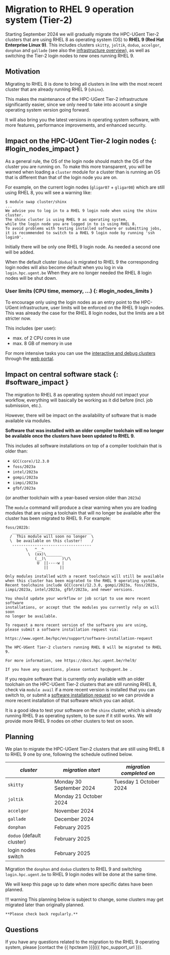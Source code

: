 # Migration to RHEL 9 operation system (Tier-2)

Starting September 2024 we will gradually migrate the HPC-UGent Tier-2 clusters that
are using RHEL 8 as operating system (OS) to **RHEL 9 (Red Hat Enterprise Linux 9)**.
This includes clusters `skitty`, `joltik`, `doduo`, `accelgor`, `donphan` and `gallade`
(see also the [infrastructure overview](https://www.ugent.be/hpc/en/infrastructure)),
as well as switching the Tier-2 login nodes to new ones running RHEL 9.

## Motivation

Migrating to RHEL 8 is done to bring all clusters in line with the most recent
cluster that are already running RHEL 9 (`shinx`).

This makes the maintenance of the HPC-UGent Tier-2 infrastructure significantly easier,
since we only need to take into account a single operating system version going forward.

It will also bring you the latest versions in operating system software, with more
features, performance improvements, and enhanced security.

## Impact on the HPC-UGent Tier-2 login nodes {: #login_nodes_impact }

As a general rule, the OS of the login node should match the OS of the cluster
you are running on. To make this more transparent, you will be warned when loading
a `cluster` module for a cluster than is running an OS that is different than that
of the login node you are on.

For example, on the current login nodes (`gligar07` + `gligar08`) which are still using RHEL 8,
you will see a warning like:
```
$ module swap cluster/shinx
...
We advise you to log in to a RHEL 9 login node when using the shinx cluster.
The shinx cluster is using RHEL 9 as operating system,
while the login node you are logged in to is using RHEL 8.
To avoid problems with testing installed software or submitting jobs,
it is recommended to switch to a RHEL 9 login node by running 'ssh login9'.
```

Initially there will be only one RHEL 9 login node. As needed a second one will be added.

When the default cluster (`doduo`) is migrated to RHEL 9 the corresponding login nodes
will also become default when you log in via `login.hpc.ugent.be`
When they are no longer needed the RHEL 8 login nodes will be shut down.

### User limits (CPU time, memory, ...) {: #login_nodes_limits }

To encourage only using the login nodes as an entry point to the HPC-UGent infrastructure,
user limits will be enforced on the RHEL 9 login nodes. This was already the case for the
RHEL 8 login nodes, but the limits are a bit stricter now.

This includes (per user):

* max. of 2 CPU cores in use
* max. 8 GB of memory in use

For more intensive tasks you can use the
[interactive and debug clusters](interactive_debug.md)
through the [web portal](web_portal.md).

## Impact on central software stack {: #software_impact }

The migration to RHEL 8 as operating system should not impact your workflow,
everything will basically be working as it did before (incl. job submission, etc.).

However, there will be impact on the availability of software that is made available via modules.

**Software that was installed with an older compiler toolchain will no
longer be available once the clusters have been updated to RHEL 9.**

This includes all software installations on top of a compiler toolchain that is older than:

* `GCC(core)/12.3.0`
* `foss/2023a`
* `intel/2023a`
* `gompi/2023a`
* `iimpi/2023a`
* `gfbf/2023a`

(or another toolchain with a year-based version older than `2023a`)

The `module` command will produce a clear warning when you are loading modules
that are using a toolchain that will no longer be available after the cluster
has been migrated to RHEL 9.
For example:

```
foss/2022b:
   ___________________________________
  /  This module will soon no longer  \
  \  be available on this cluster!    /
   -----------------------------------
         \   ^__^
          \  (xx)\_______
             (__)\       )\/\
              U  ||----w |
                 ||     ||

Only modules installed with a recent toolchain will still be available
when this cluster has been migrated to the RHEL 9 operating system.
Recent toolchains include GCC(core)/12.3.0, gompi/2023a, foss/2023a,
iimpi/2023a, intel/2023a, gfbf/2023a, and newer versions.

You should update your workflow or job script to use more recent software
installations, or accept that the modules you currently rely on will soon
no longer be available.

To request a more recent version of the software you are using,
please submit a software installation request via:

https://www.ugent.be/hpc/en/support/software-installation-request

The HPC-UGent Tier-2 clusters running RHEL 8 will be migrated to RHEL 9.

For more information, see https://docs.hpc.ugent.be/rhel9/

If you have any questions, please contact hpc@ugent.be .
```

If you require software that is currently only available with an older toolchain
on the HPC-UGent Tier-2 clusters that are still running RHEL 8,
check via `module avail` if a more recent version is installed that you can switch to,
or submit a [software installation request](https://www.ugent.be/hpc/en/support/software-installation-request)
so we can provide a more recent installation of that software which you can adopt.

It is a good idea to test your software on the `shinx` cluster,
which is already running RHEL 9 as operating system,
to be sure if it still works.
We will provide more RHEL 9 nodes on other clusters to test on soon.

## Planning

We plan to migrate the HPC-UGent Tier-2 clusters that are still
using RHEL 8 to RHEL 9 one by one, following the schedule outlined below.

| ***cluster*** | ***migration start*** | ***migration completed on*** |
| --- | ---- | --- |
| `skitty` | Monday 30 September 2024 | Tuesday 1 October 2024 |
| `joltik` | Monday 21 October 2024 | |
| `accelgor` | November 2024 | |
| `gallade` | December 2024 | |
| `donphan` | February 2025 | |
| `doduo` (default cluster) | February 2025 | |
| login nodes switch | February 2025 | |

Migration the `donphan` and `doduo` clusters to RHEL 9 and switching `login.hpc.ugent.be` to RHEL 9 login nodes
will be done at the same time.

We will keep this page up to date when more specific dates have been planned.

!!! warning
    This planning below is subject to change, some clusters may get migrated later than originally planned.

    **Please check back regularly.**

## Questions

If you have any questions related to the migration to the RHEL 9 operating system,
please [contact the {{ hpcteam }}]({{ hpc_support_url }}).
